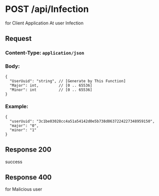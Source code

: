 # POST /api/Infection
for Client Application
At user Infection

## Request
### Content-Type: `application/json`
### Body:
```
{
  "UserUuid": "string", // [Generate by This Function] 
  "Major": int,         // [0 .. 65536]
  "Minor": int          // [0 .. 65536]
}
```
### Example:
```
{
  "userUuid": "3c1be03028cc4a51a54142d0e5b738d0637224227348959150",
  "major": "0",
  "minor": "1"
}
```

## Response 200
success

## Response 400
for Malicious user

